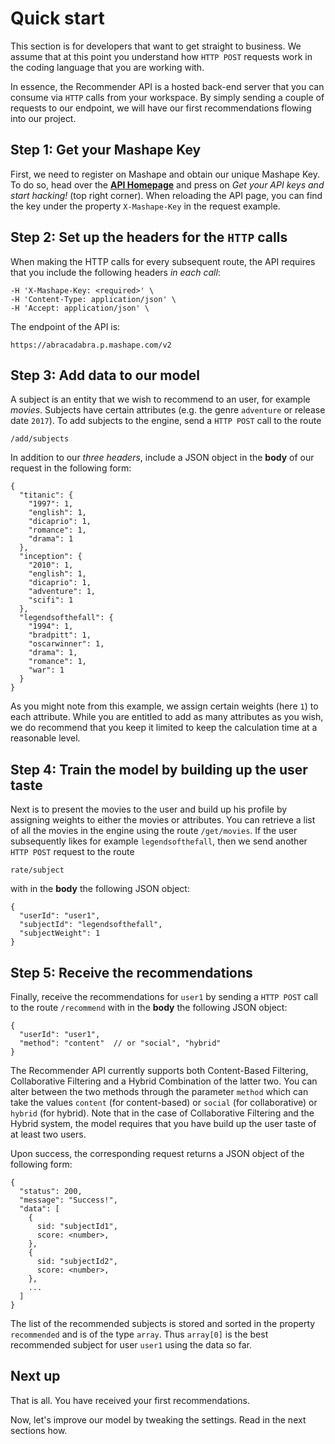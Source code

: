 # Quick start

This section is for developers that want to get straight to business. We assume that at this point you understand how `HTTP POST` requests work in the coding language that you are working with.

In essence, the Recommender API is a hosted back-end server that you can consume via `HTTP` calls from your workspace. By simply sending a couple of requests to our endpoint, we will have our first recommendations flowing into our project.

## Step 1: Get your Mashape Key

First, we need to register on Mashape and obtain our unique Mashape Key. To do so, head over the [**API Homepage**](https://market.mashape.com/noodlio/noodlio-pay-smooth-payments-with-stripe) and press on
*Get your API keys and start hacking!* (top right corner). When reloading the API page, you can find the key under the property `X-Mashape-Key` in the request example.

## Step 2: Set up the headers for the `HTTP` calls

When making the HTTP calls for every subsequent route, the API requires that you include the following headers *in each call*:

```
-H 'X-Mashape-Key: <required>' \
-H 'Content-Type: application/json' \
-H 'Accept: application/json' \
```

The endpoint of the API is:

```
https://abracadabra.p.mashape.com/v2
```

## Step 3: Add data to our model

A subject is an entity that we wish to recommend to an user, for example *movies*. Subjects have certain attributes (e.g. the genre `adventure` or release date `2017`). To add subjects to the engine, send a `HTTP POST` call to the route

```
/add/subjects
```

In addition to our *three headers*, include a JSON object in the **body** of our request in the following form:

```
{
  "titanic": {
    "1997": 1,
    "english": 1,
    "dicaprio": 1,
    "romance": 1,
    "drama": 1
  },
  "inception": {
    "2010": 1,
    "english": 1,
    "dicaprio": 1,
    "adventure": 1,
    "scifi": 1
  },
  "legendsofthefall": {
    "1994": 1,
    "bradpitt": 1,
    "oscarwinner": 1,
    "drama": 1,
    "romance": 1,
    "war": 1
  }
}
```

As you might note from this example, we assign certain weights (here `1`) to each attribute. While you are entitled to add as many attributes as you wish, we do recommend that you keep it limited to keep the calculation time at a reasonable level.

## Step 4: Train the model by building up the user taste

Next is to present the movies to the user and build up his profile by assigning weights to either the movies or attributes. You can retrieve a list of all the movies in the engine using the route `/get/movies`. If the user subsequently likes for example `legendsofthefall`, then we send another `HTTP POST` request to the route

```
rate/subject
```

with in the **body** the following JSON object:

```
{
  "userId": "user1",
  "subjectId": "legendsofthefall",
  "subjectWeight": 1
}
```

## Step 5: Receive the recommendations

Finally, receive the recommendations for `user1` by sending a `HTTP POST` call to the route `/recommend` with in the **body** the following JSON object:

```
{
  "userId": "user1",
  "method": "content"  // or "social", "hybrid"
}
```

The Recommender API currently supports both Content-Based Filtering, Collaborative Filtering and a Hybrid Combination of the latter two. You can alter between the two methods through the parameter `method` which can take the values `content` (for content-based) or `social` (for collaborative) or `hybrid` (for hybrid). Note that in the case of Collaborative Filtering and the Hybrid system, the model requires that you have build up the user taste of at least two users.

Upon success, the corresponding request returns a JSON object of the following form:

```
{
  "status": 200,
  "message": "Success!",
  "data": [
    {
      sid: "subjectId1",
      score: <number>,
    },
    {
      sid: "subjectId2",
      score: <number>,
    },
    ...
  ]
}
```

The list of the recommended subjects is stored and sorted in the property `recommended` and is of the type `array`. Thus `array[0]` is the best recommended subject for user `user1` using the data so far.

## Next up

That is all. You have received your first recommendations.

Now, let's improve our model by tweaking the settings. Read in the next sections how.
